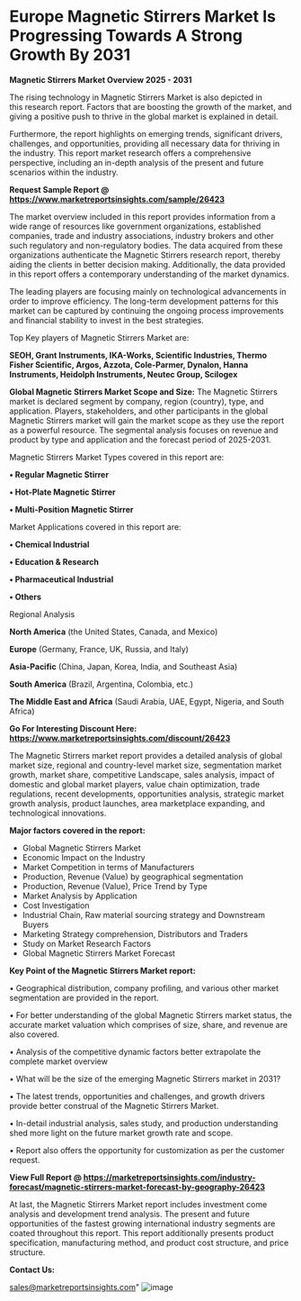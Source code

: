  # Europe Magnetic Stirrers Market Is Progressing Towards A Strong Growth By 2031

<Strong> Magnetic Stirrers Market Overview 2025 - 2031</strong>

The rising technology in Magnetic Stirrers Market is also depicted in this research report. Factors that are boosting the growth of the market, and giving a positive push to thrive in the global market is explained in detail.

Furthermore, the report highlights on emerging trends, significant drivers, challenges, and opportunities, providing all necessary data for thriving in the industry. This report market research offers a comprehensive perspective, including an in-depth analysis of the present and future scenarios within the industry.

<strong>Request Sample Report @ <a href=https://www.marketreportsinsights.com/sample/26423>https://www.marketreportsinsights.com/sample/26423</a></strong>

The market overview included in this report provides information from a wide range of resources like government organizations, established companies, trade and industry associations, industry brokers and other such regulatory and non-regulatory bodies. The data acquired from these organizations authenticate the Magnetic Stirrers research report, thereby aiding the clients in better decision making. Additionally, the data provided in this report offers a contemporary understanding of the market dynamics.

The leading players are focusing mainly on technological advancements in order to improve efficiency. The long-term development patterns for this market can be captured by continuing the ongoing process improvements and financial stability to invest in the best strategies.

Top Key players of Magnetic Stirrers Market are:

<strong>SEOH, Grant Instruments, IKA-Works, Scientific Industries, Thermo Fisher Scientific, Argos, Azzota, Cole-Parmer, Dynalon, Hanna Instruments, Heidolph Instruments, Neutec Group, Scilogex</strong>

<strong><b>Global Magnetic Stirrers Market Scope and Size:</b></strong>
The Magnetic Stirrers market is declared segment by company, region (country), type, and application. Players, stakeholders, and other participants in the global Magnetic Stirrers market will gain the market scope as they use the report as a powerful resource. The segmental analysis focuses on revenue and product by type and application and the forecast period of 2025-2031.

Magnetic Stirrers Market Types covered in this report are:

<strong>• Regular Magnetic Stirrer

• Hot-Plate Magnetic Stirrer

• Multi-Position Magnetic Stirrer</strong>

Market Applications covered in this report are:

<strong>• Chemical Industrial

• Education & Research

• Pharmaceutical Industrial

• Others</strong> 

Regional Analysis

<strong>North America</strong> (the United States, Canada, and Mexico)

<strong>Europe</strong> (Germany, France, UK, Russia, and Italy)

<strong>Asia-Pacific</strong> (China, Japan, Korea, India, and Southeast Asia)

<strong>South America</strong> (Brazil, Argentina, Colombia, etc.)

<strong>The Middle East and Africa</strong> (Saudi Arabia, UAE, Egypt, Nigeria, and South Africa)

<strong>Go For Interesting Discount Here: <a href=https://www.marketreportsinsights.com/discount/26423>https://www.marketreportsinsights.com/discount/26423</a></strong>

The Magnetic Stirrers market report provides a detailed analysis of global market size, regional and country-level market size, segmentation market growth, market share, competitive Landscape, sales analysis, impact of domestic and global market players, value chain optimization, trade regulations, recent developments, opportunities analysis, strategic market growth analysis, product launches, area marketplace expanding, and technological innovations.

<strong><b>Major factors covered in the report:</b></strong>
<ul>
  <li>Global Magnetic Stirrers Market </li>
  <li>Economic Impact on the Industry</li>
  <li>Market Competition in terms of Manufacturers</li>
  <li>Production, Revenue (Value) by geographical segmentation</li>
  <li>Production, Revenue (Value), Price Trend by Type</li>
  <li>Market Analysis by Application</li>
  <li>Cost Investigation</li>
  <li>Industrial Chain, Raw material sourcing strategy and Downstream Buyers</li>
  <li>Marketing Strategy comprehension, Distributors and Traders</li>
  <li>Study on Market Research Factors</li>
  <li>Global Magnetic Stirrers Market Forecast</li>
</ul>

<strong><b>Key Point of the Magnetic Stirrers Market report:</b></strong>

• Geographical distribution, company profiling, and various other market segmentation are provided in the report.

• For better understanding of the global Magnetic Stirrers market status, the accurate market valuation which comprises of size, share, and revenue are also covered.

• Analysis of the competitive dynamic factors better extrapolate the complete market overview

• What will be the size of the emerging Magnetic Stirrers market in 2031?

• The latest trends, opportunities and challenges, and growth drivers provide better construal of the Magnetic Stirrers Market.

• In-detail industrial analysis, sales study, and production understanding shed more light on the future market growth rate and scope.

• Report also offers the opportunity for customization as per the customer request.

<strong><b>View Full Report @ <a href=https://marketreportsinsights.com/industry-forecast/magnetic-stirrers-market-forecast-by-geography-26423>https://marketreportsinsights.com/industry-forecast/magnetic-stirrers-market-forecast-by-geography-26423</a></b></strong>


At last, the Magnetic Stirrers Market report includes investment come analysis and development trend analysis. The present and future opportunities of the fastest growing international industry segments are coated throughout this report. This report additionally presents product specification, manufacturing method, and product cost structure, and price structure.

<strong>Contact Us:</strong>

sales@marketreportsinsights.com"
![image](https://github.com/user-attachments/assets/46476a2d-c53f-4c50-b817-509ae5526ffc)
